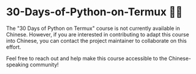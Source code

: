 # 30-Days-of-Python-on-Termux 🐍📱

The "30 Days of Python on Termux" course is not currently available in Chinese. However, if you are interested in contributing to adapt this course into Chinese, you can contact the project maintainer to collaborate on this effort.

Feel free to reach out and help make this course accessible to the Chinese-speaking community!
